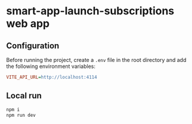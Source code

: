# smart-app-launch-subscriptions web app

## Configuration

Before running the project, create a `.env` file in the root directory and add the following environment variables:

```ini
VITE_API_URL=http://localhost:4114
```

## Local run

```sh
npm i
npm run dev
```